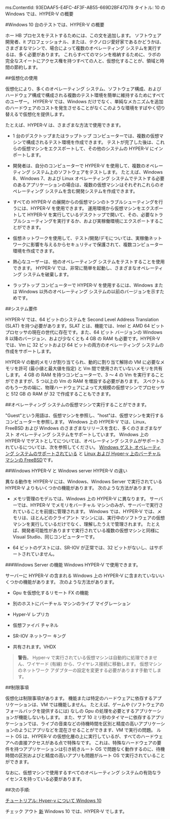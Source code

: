 ms.ContentId: 93EDAAF5-E4FC-4F3F-AB55-669D2BF47D78
タイトル: 10 の Windows では、HYPER-V の概要


#Windows 10 台のテストでは、HYPER-V の概要

ホー HB プロセスをテストするためには、この文を追加します。
ソフトウェア開発者、it プロフェッショナル、または、テクノロジ愛好家であるかどうかは、さまざまなマシンで、場合によって複数のオペレーティング システムを実行するは、多く必要があります。
これらすべてのマシンを格納するために、ラボの完全なスイートにアクセス権を持つすべての人と、仮想化することが、領域と時間の節約します。

##仮想化の使用

仮想化により、多くのオペレーティング システム、ソフトウェア構成、およびハードウェア構成で構成される複数のテスト環境を簡単に維持するためにすべてのユーザー。
HYPER-V では、Windows だけでなく、単純なメカニズムを追加のハードウェアのコストを発生させることがなくこのような環境をすばやく切り替えるで仮想化を提供します。
  


たとえば、HYPER-V は、さまざまな方法で使用できます。
- 1 台のデスクトップまたはラップトップ コンピューターでは、複数の仮想マシンで構成されるテスト環境を作成できます。
    テストが完了した後は、これらの仮想マシンをエクスポートして、その他のシステムの HYPER-V にインポートします。
    
- 開発者は、自分のコンピューターで HYPER-V を使用して、複数のオペレーティング システム上のソフトウェアをテストします。
    たとえば、Windows 8、Windows 7、および Linux オペレーティング システムでテストする必要のあるアプリケーションの場合は、複数の仮想マシンはそれぞれこれらのオペレーティング システムを含む開発システムを作成できます。
    
- すべての HYPER-V の展開からの仮想マシンのトラブルシューティングを行うには、HYPER-V を使用できます。
    運用環境から仮想マシンをエクスポートして HYPER-V を実行しているデスクトップで開いて、その、必要なトラブルシューティングを実行するか、および実稼働環境にエクスポートすることができます。
    

- 仮想ネットワークを使用して、テスト/開発/デモについては、実稼働ネットワークに影響を与えるからセキュリティで保護されて、複数コンピューター環境を作成できます。
    
- 熱心なユーザーは、他のオペレーティング システムをテストすることを使用できます。
    HYPER-V では、非常に簡単を起動し、さまざまなオペレーティング システムを破棄します。
    
- ラップトップ コンピューターで HYPER-V を使用するには、Windows または Windows 以外のオペレーティング システムの以前のバージョンを示すためです。
    


##システム要件

HYPER-V では、64 ビットのシステムを Second Level Address Translation (SLAT) を持つ必要があります。SLAT とは、機能では、Intel と AMD 64 ビット プロセッサの現在の世代に存在です。また、64 ビット バージョンの Windows 8 以降のバージョン、および少なくとも 4 GB の RAM も必要です。HYPER-V では、Vm に 32 ビットおよび 64 ビットの両方のオペレーティング システムの作成をサポートします。

HYPER-V の動的メモリが割り当てられ、動的に割り当て解除の VM に必要なメモリを許可 (最小値と最大値を指定) と Vm 間で使用されていないメモリを共有します。
4 GB の RAM を持つコンピューターで、3 ～ 4 の Vm を実行することができますが、5 つ以上の Vm の RAM を増設する必要があります。
スペクトルのもう一方の端に、物理ハードウェアによって大規模の仮想マシンでプロセッサと 512 GB の RAM が 32 で作成することもできます。

##オペレーティング システムの仮想マシンで実行することができます。

"Guest"という用語は、仮想マシンを参照し、"host"は、仮想マシンを実行するコンピューターを参照します。
Windows 上の HYPER-V では、Linux、FreeBSD および Windows のさまざまなリリースを含む、多くのさまざまなゲスト オペレーティング システムをサポートしています。
Windows 上の HYPER-V でゲストとしてについては、オペレーティング システムがサポートされているについては、次を参照してください。 [Windows ゲスト オペレーティング システムのサポートされている](supported_guest_os.md) と [Linux および Hyper-v 上のバーチャル マシンの FreeBSD](https://technet.microsoft.com/library/dn531030.aspx)です。



##Windows HYPER-V と Windows server HYPER-V の違い

異なる動作を HYPER-V には、Windows、Windows Server で実行されている HYPER-V よりもいくつかの機能があります。
次のような方法があります。

- メモリ管理のモデルでは、Windows 上の HYPER-V に異なります。
    サーバーでは、HYPER-V でメモリをバーチャル マシンのみが、サーバーで実行されていることを前提に管理されます。
    Windows では、HYPER-V では、メモリは、ほとんどのクライアント マシンには、実行中のソフトウェアの仮想マシンを実行しているだけでなく、理解したうえで管理されます。
    たとえば、開発者可能性がありますで実行されている複数の仮想マシンと同様に Visual Studio、同じコンピューターです。
    
- 64 ビットのゲストには、SR-IOV が正常では、32 ビットがないし、はサポートされていません。


###Windows Server の機能 Windows HYPER-V で使用できます。

サーバーに HYPER-V の含まれる Windows 上の HYPER-V に含まれていないいくつかの機能があります。
次のような方法があります。

- Gpu を仮想化するリモート FX の機能
    

- 別のホストにバーチャル マシンのライブ マイグレーション
    
- Hyper-V レプリカ
    
- 仮想ファイバ チャネル
    
- SR-IOV ネットワー キング
    
- 共有されます。VHDX


> **警告**。 Hyper-v で実行されている仮想マシンは自動的に処理できません、ワイヤード (有線) から、ワイヤレス接続に移動します。
> 仮想マシンのネットワーク アダプターの設定を変更する必要があります手動でします。

##制限事項

仮想化は制限事項があります。
機能または特定のハードウェアに依存するアプリケーションは、VM では機能しません。
たとえば、ゲームや (ソフトウェアのフォールバックを提供するには) なしの Gpu の処理を必要とするアプリケーションが機能しないもします。
また、サブ 10 ミリ秒のタイマーに依存するアプリケーションでは、ライブの音楽などの待機時間を区別と精度の高いアプリケーションのようにアプリなどを混在させることができます、VM で実行の問題。
ルート OS は、HYPER-V の仮想化層の上に実行しているが、すべてのハードウェアへの直接アクセスがある点で特殊なです。
これは、特殊なハードウェアの要件を持つアプリケーションは引き続きルート OS で問題なく動作するのに、待機時間の区別およびと精度の高いアプリも問題がルート OS で実行されていることができます。

なおに、仮想マシンで使用するすべてのオペレーティング システムの有効なライセンスを持っている必要があります。

##次の手順:

[チュートリアル: Hyper-v について Windows 10](..\quick_start\walkthrough.md)


チェック アウト [新](whats_new.md) Windows 10 では、HYPER-V でします。






